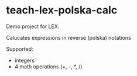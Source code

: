 teach-lex-polska-calc
=====================

Demo project for LEX.

Calucates expressions in reverse (polska) notations

Supported:
* integers
* 4 math operations (+, -, *, /)